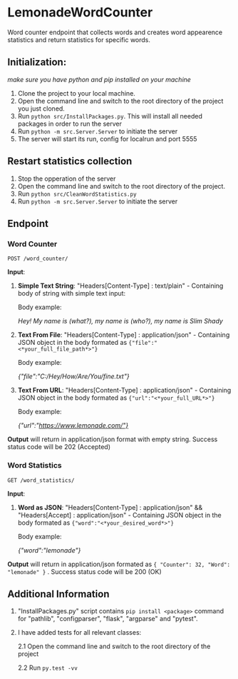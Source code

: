# LemonadeWordCounter
Word counter endpoint that collects words and creates word appearence statistics and return statistics for specific words. 

## Initialization:
*make sure you have python and pip installed on your machine*
1. Clone the project to your local machine.
2. Open the command line and switch to the root directory of the project you just cloned.
3. Run  ```python src/InstallPackages.py```. This will install all needed packages in order to run the server
4. Run  ```python -m src.Server.Server``` to initiate the server
5. The server will start its run, config for localrun and port 5555

## Restart statistics collection
1. Stop the opperation of the server
2. Open the command line and switch to the root directory of the project.
3. Run ``` python src/CleanWordStatistics.py ```
4. Run  ```python -m src.Server.Server``` to initiate the server 

## Endpoint
### Word Counter

```POST /word_counter/```

**Input**:  
1.  **Simple Text String**: "Headers[Content-Type] : text/plain" - Containing body of string with simple text input:

    Body example:
    
    *Hey! My name is (what?), my name is (who?), my name is Slim Shady*

2.  **Text From File**: "Headers[Content-Type] : application/json" - Containing JSON object in the body formated as ```{"file":"<*your_full_file_path*>"}```

    Body example:
    
    *{"file":"C:/Hey/How/Are/You/fine.txt"}*

3.  **Text From URL**: "Headers[Content-Type] : application/json" - Containing JSON object in the body formated as ```{"url":"<*your_full_URL*>"}```

    Body example:
    
    *{"url":"https://www.lemonade.com/"}*

**Output**
 will return in application/json format with empty string. Success status code will be 202 (Accepted)

### Word Statistics

```GET /word_statistics/```

**Input**:  

1.  **Word as JSON**: "Headers[Content-Type] : application/json" && "Headers[Accept] : application/json"  - Containing JSON object in the body formated as ```{"word":"<*your_desired_word*>"}```

    Body example:
    
    *{"word":"lemonade"}*

**Output**
 will return in application/json formated as  ```{
    "Counter": 32,
    "Word": "lemonade"
}```
. Success status code will be 200 (OK)

## Additional Information
1. "InstallPackages.py" script contains ```pip install <package>``` command for "pathlib", "configparser", "flask", "argparse" and "pytest". 
2. I have added tests for all relevant classes:

      2.1 Open the command line and switch to the root directory of the project
   
      2.2 Run ```py.test -vv```



